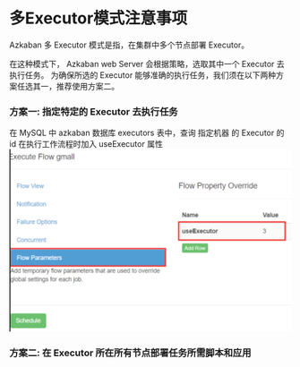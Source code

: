 # 多Executor模式注意事项

Azkaban 多 Executor 模式是指，在集群中多个节点部署 Executor。

在这种模式下， Azkaban web Server 会根据策略，选取其中一个 Executor 去执行任务。
为确保所选的 Executor 能够准确的执行任务，我们须在以下两种方案任选其一，推荐使用方案二。

### 方案一: 指定特定的 Executor 去执行任务

在 MySQL 中 azkaban 数据库 executors 表中，查询 指定机器 的 Executor 的 id
在执行工作流程时加入 useExecutor 属性
![](./images/11-多Executor模式注意事项_1736685059691.png)

### 方案二: 在 Executor 所在所有节点部署任务所需脚本和应用
